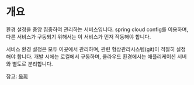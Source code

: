 # 개요

환경 설정을 중앙 집중하여 관리하는 서비스입니다. spring cloud config를 이용하며, 다른 서비스가 구동되기 위해서는 이 서비스가 먼저 작동해야 합니다.

서비스 환경 설정은 모두 이곳에서 관리하며, 관련 형상관리시스템(git)이 적절히 설정해야 합니다. 개발 시에는 로컬에서 구동하며, 클라우드 환경에서는 애플리케이션 서버와 별도로 분리합니다.

참고: [옼희](https://github.com/coding8282/okky#%EC%98%BC%ED%9D%AC)
